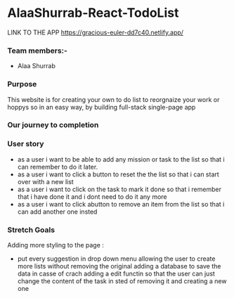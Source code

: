 # AlaaShurrab-React-TodoList

LINK TO THE APP https://gracious-euler-dd7c40.netlify.app/

### Team members:-

- Alaa Shurrab

### Purpose

This website is for creating your own to do list to reorgnaize your work or hoppys so in an easy way, by building full-stack single-page app


### Our journey to completion

### User story

- as a user i want to be able to add any mission or task to the list so that i can remember to do it later.
- as a user i want to click a button to reset the the list so that i can start over with a new list 
- as a user i want to click on the task to mark it done so that i remember that i have done it and i dont need to do it any more
- as a user i want to click abutton to remove an item from the list so that i can add another one insted 

### Stretch Goals

Adding more styling to the page :
- put every suggestion in drop down menu
allowing the user to create more lists without removing the original 
adding a database to save the data in casse of crach
adding a edit functin so that the user can just change the content of the task in sted of removing it and creating a new one 

